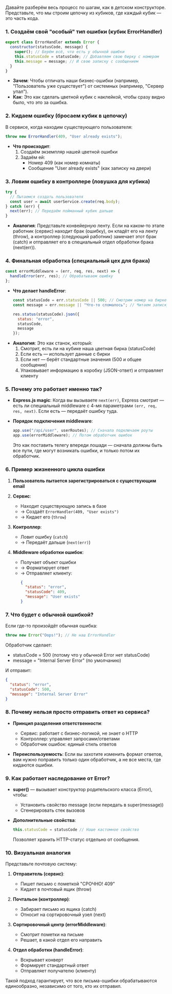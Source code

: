 Давайте разберём весь процесс по шагам, как в детском конструкторе. Представьте, что мы строим цепочку из кубиков, где каждый кубик — это часть кода.

### 1. **Создаём свой "особый" тип ошибки (кубик ErrorHandler)**
```javascript
export class ErrorHandler extends Error {
  constructor(statusCode, message) {
    super(); // Берём всё, что есть у обычной ошибки
    this.statusCode = statusCode; // Добавляем свою бирку с номером
    this.message = message; // И свою записку с сообщением
  }
}
```
- **Зачем**: Чтобы отличать наши бизнес-ошибки (например, "Пользователь уже существует") от системных (например, "Сервер упал").
- **Как**: Это как сделать цветной кубик с наклейкой, чтобы сразу видно было, что это за ошибка.

### 2. **Кидаем ошибку (бросаем кубик в цепочку)**
В сервисе, когда находим существующего пользователя:
```javascript
throw new ErrorHandler(409, "User already exists");
```
- **Что происходит**:
    1. Создаём экземпляр нашей цветной ошибки
    2. Задаём ей:
        - Номер 409 (как номер комнаты)
        - Сообщение "User already exists" (как записку на двери)

### 3. **Ловим ошибку в контроллере (ловушка для кубика)**
```javascript
try {
  // Пытаемся создать пользователя
  const user = await userService.create(req.body);
} catch (err) {
  next(err); // Передаём пойманный кубик дальше
}
```
- **Аналогия**: Представьте конвейерную ленту. Если на каком-то этапе работник (сервис) находит брак (ошибку), он кладёт его на ленту (throw), а контроллер (следующий работник) замечает этот брак (catch) и отправляет его в специальный отдел обработки брака (next(err)).

### 4. **Финальная обработка (специальный цех для брака)**
```javascript
const errorMiddleware = (err, req, res, next) => {
  handleError(err, res); // Обрабатываем ошибку
};
```
- **Что делает handleError**:
  ```javascript
  const statusCode = err.statusCode || 500; // Смотрим номер на бирке
  const message = err.message || "Что-то сломалось"; // Читаем записку
  
  res.status(statusCode).json({
    status: "error",
    statusCode,
    message
  });
  ```
- **Аналогия**: Это как станок, который:
    1. Смотрит, есть ли на кубике наша цветная бирка (statusCode)
    2. Если есть — использует данные с бирки
    3. Если нет — берёт стандартные значения (500 и общее сообщение)
    4. Упаковывает информацию в коробку (JSON-ответ) и отправляет клиенту

### 5. **Почему это работает именно так?**
- **Express.js magic**: Когда вы вызываете `next(err)`, Express смотрит — есть ли специальный middleware с 4-мя параметрами `(err, req, res, next)`. Если есть — передаёт ошибку туда.

- **Порядок подключения middleware**:
  ```javascript
  app.use("/api/user", userRoutes); // Сначала подключаем роуты
  app.use(errorMiddleware); // Потом обработчик ошибок
  ```
  Это как поставить телегу впереди лошади — сначала должны быть все пути, где могут возникать ошибки, и только потом их обработчик.

### 6. **Пример жизненного цикла ошибки**
1. **Пользователь пытается зарегистрироваться с существующим email**
2. **Сервис**:
    - Находит существующую запись в базе
    - → Создаёт `ErrorHandler(409, "User exists")`
    - → Кидает его (`throw`)

3. **Контроллер**:
    - Ловит ошибку (`catch`)
    - → Передаёт дальше (`next(err)`)

4. **Middleware обработки ошибок**:
    - Получает объект ошибки
    - → Форматирует ответ
    - → Отправляет клиенту:
      ```json
      {
        "status": "error",
        "statusCode": 409,
        "message": "User exists"
      }
      ```

### 7. **Что будет с обычной ошибкой?**
Если где-то произойдёт обычная ошибка:
```javascript
throw new Error("Oops!"); // Не наш ErrorHandler
```
Обработчик сделает:
- statusCode = 500 (потому что у обычной Error нет statusCode)
- message = "Internal Server Error" (по умолчанию)

И отправит:
```json
{
  "status": "error",
  "statusCode": 500,
  "message": "Internal Server Error"
}
```

### 8. **Почему нельзя просто отправить ответ из сервиса?**
- **Принцип разделения ответственности**:
    - Сервис: работает с бизнес-логикой, не знает о HTTP
    - Контроллер: управляет запросами/ответами
    - Обработчик ошибок: единый стиль ответов

- **Переиспользуемость**: Если вы захотите изменить формат ответов, вам нужно поправить только один обработчик, а не все места, где кидаются ошибки.

### 9. **Как работает наследование от Error?**
- **super()** — вызывает конструктор родительского класса (Error), чтобы:
    - Установить свойство message (если передать в super(message))
    - Сгенерировать стек вызовов

- **Дополнительные свойства**:
  ```javascript
  this.statusCode = statusCode // Наше кастомное свойство
  ```
  Позволяет хранить HTTP-статус отдельно от сообщения.

### 10. **Визуальная аналогия**
Представьте почтовую систему:

1. **Отправитель (сервис)**:
    - Пишет письмо с пометкой "СРОЧНО! 409"
    - Кидает в почтовый ящик (throw)

2. **Почтальон (контроллер)**:
    - Забирает письмо из ящика (catch)
    - Относит на сортировочный узел (next)

3. **Сортировочный центр (errorMiddleware)**:
    - Смотрит пометки на письме
    - Решает, в какой отдел его направить

4. **Отдел обработки (handleError)**:
    - Вскрывает конверт
    - Формирует стандартный ответ
    - Отправляет получателю (клиенту)

Такой подход гарантирует, что все письма-ошибки обрабатываются единообразно, независимо от того, кто их отправил.